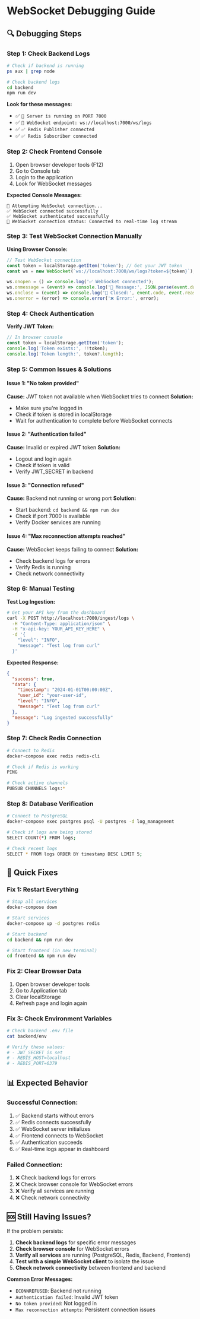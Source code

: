 # WebSocket Debugging Guide

## 🔍 **Debugging Steps**

### **Step 1: Check Backend Logs**
```bash
# Check if backend is running
ps aux | grep node

# Check backend logs
cd backend
npm run dev
```

**Look for these messages:**
- ✅ `🚀 Server is running on PORT 7000`
- ✅ `📡 WebSocket endpoint: ws://localhost:7000/ws/logs`
- ✅ `✅ Redis Publisher connected`
- ✅ `✅ Redis Subscriber connected`

### **Step 2: Check Frontend Console**
1. Open browser developer tools (F12)
2. Go to Console tab
3. Login to the application
4. Look for WebSocket messages

**Expected Console Messages:**
```
🔌 Attempting WebSocket connection...
✅ WebSocket connected successfully
✅ WebSocket authenticated successfully
📡 WebSocket connection status: Connected to real-time log stream
```

### **Step 3: Test WebSocket Connection Manually**

**Using Browser Console:**
```javascript
// Test WebSocket connection
const token = localStorage.getItem('token'); // Get your JWT token
const ws = new WebSocket(`ws://localhost:7000/ws/logs?token=${token}`);

ws.onopen = () => console.log('✅ WebSocket connected');
ws.onmessage = (event) => console.log('📨 Message:', JSON.parse(event.data));
ws.onclose = (event) => console.log('🔌 Closed:', event.code, event.reason);
ws.onerror = (error) => console.error('❌ Error:', error);
```

### **Step 4: Check Authentication**

**Verify JWT Token:**
```javascript
// In browser console
const token = localStorage.getItem('token');
console.log('Token exists:', !!token);
console.log('Token length:', token?.length);
```

### **Step 5: Common Issues & Solutions**

#### **Issue 1: "No token provided"**
**Cause:** JWT token not available when WebSocket tries to connect
**Solution:** 
- Make sure you're logged in
- Check if token is stored in localStorage
- Wait for authentication to complete before WebSocket connects

#### **Issue 2: "Authentication failed"**
**Cause:** Invalid or expired JWT token
**Solution:**
- Logout and login again
- Check if token is valid
- Verify JWT_SECRET in backend

#### **Issue 3: "Connection refused"**
**Cause:** Backend not running or wrong port
**Solution:**
- Start backend: `cd backend && npm run dev`
- Check if port 7000 is available
- Verify Docker services are running

#### **Issue 4: "Max reconnection attempts reached"**
**Cause:** WebSocket keeps failing to connect
**Solution:**
- Check backend logs for errors
- Verify Redis is running
- Check network connectivity

### **Step 6: Manual Testing**

**Test Log Ingestion:**
```bash
# Get your API key from the dashboard
curl -X POST http://localhost:7000/ingest/logs \
  -H "Content-Type: application/json" \
  -H "x-api-key: YOUR_API_KEY_HERE" \
  -d '{
    "level": "INFO",
    "message": "Test log from curl"
  }'
```

**Expected Response:**
```json
{
  "success": true,
  "data": {
    "timestamp": "2024-01-01T00:00:00Z",
    "user_id": "your-user-id",
    "level": "INFO",
    "message": "Test log from curl"
  },
  "message": "Log ingested successfully"
}
```

### **Step 7: Check Redis Connection**

```bash
# Connect to Redis
docker-compose exec redis redis-cli

# Check if Redis is working
PING

# Check active channels
PUBSUB CHANNELS logs:*
```

### **Step 8: Database Verification**

```bash
# Connect to PostgreSQL
docker-compose exec postgres psql -U postgres -d log_management

# Check if logs are being stored
SELECT COUNT(*) FROM logs;

# Check recent logs
SELECT * FROM logs ORDER BY timestamp DESC LIMIT 5;
```

## 🐛 **Quick Fixes**

### **Fix 1: Restart Everything**
```bash
# Stop all services
docker-compose down

# Start services
docker-compose up -d postgres redis

# Start backend
cd backend && npm run dev

# Start frontend (in new terminal)
cd frontend && npm run dev
```

### **Fix 2: Clear Browser Data**
1. Open browser developer tools
2. Go to Application tab
3. Clear localStorage
4. Refresh page and login again

### **Fix 3: Check Environment Variables**
```bash
# Check backend .env file
cat backend/env

# Verify these values:
# - JWT_SECRET is set
# - REDIS_HOST=localhost
# - REDIS_PORT=6379
```

## 📊 **Expected Behavior**

### **Successful Connection:**
1. ✅ Backend starts without errors
2. ✅ Redis connects successfully
3. ✅ WebSocket server initializes
4. ✅ Frontend connects to WebSocket
5. ✅ Authentication succeeds
6. ✅ Real-time logs appear in dashboard

### **Failed Connection:**
1. ❌ Check backend logs for errors
2. ❌ Check browser console for WebSocket errors
3. ❌ Verify all services are running
4. ❌ Check network connectivity

## 🆘 **Still Having Issues?**

If the problem persists:

1. **Check backend logs** for specific error messages
2. **Check browser console** for WebSocket errors
3. **Verify all services** are running (PostgreSQL, Redis, Backend, Frontend)
4. **Test with a simple WebSocket client** to isolate the issue
5. **Check network connectivity** between frontend and backend

**Common Error Messages:**
- `ECONNREFUSED`: Backend not running
- `Authentication failed`: Invalid JWT token
- `No token provided`: Not logged in
- `Max reconnection attempts`: Persistent connection issues 